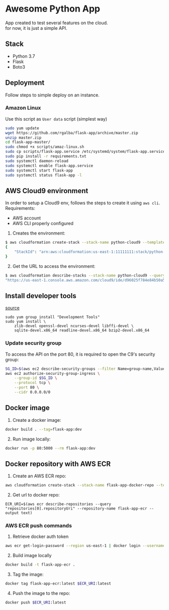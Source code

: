 # Awesome Python App

App created to test several features on the cloud.  
for now, it is just a simple API.

## Stack

- Python 3.7
- Flask
- Boto3


## Deployment

Follow steps to simple deploy on an instance.

### Amazon Linux

Use this script as `User data` script (simplest way)

```sh
sudo yum update
wget https://github.com/rgalba/flask-app/archive/master.zip
unzip master.zip
cd flask-app-master/
sudo chmod +x scripts/amaz-linux.sh
sudo cp scripts/flask-app.service /etc/systemd/system/flask-app.service
sudo pip install -r requirements.txt
sudo systemctl daemon-reload
sudo systemctl enable flask-app.service
sudo systemctl start flask-app
sudo systemctl status flask-app -l
```

## AWS Cloud9 environment

In order to setup a Cloud9 env, follows the steps to create it using `aws cli`.  
Requirements:
- AWS account
- AWS CLI properly configured

1. Creates the environment:
```sh
$ aws cloudformation create-stack --stack-name python-cloud9 --template-body file://automation/cloud9.yml
{
    "StackId": "arn:aws:cloudformation:us-east-1:11111111:stack/python-cloud9/e380a640-1c51-11eb-8c00-0e69ad9c0de11"
}
```

2. Get the URL to access the environment:

```sh
$ aws cloudformation describe-stacks --stack-name python-cloud9 --query "Stacks[0].Outputs[0].OutputValue" --output text --profile guru | pbcopy
"https://us-east-1.console.aws.amazon.com/cloud9/ide/d96025f784e84b50a59daf55190e4bd1"
```

## Install developer tools

[source](https://github.com/aws/aws-elastic-beanstalk-cli-setup)
```
sudo yum group install "Development Tools"
sudo yum install \
    zlib-devel openssl-devel ncurses-devel libffi-devel \
    sqlite-devel.x86_64 readline-devel.x86_64 bzip2-devel.x86_64
```

### Update security group

To access the API on the port 80, it is required to open the C9's security group:

```sh
SG_ID=$(aws ec2 describe-security-groups --filter Name=group-name,Values=aws-cloud9-python-cloud9* --query "SecurityGroups[0].GroupId" --output text)
aws ec2 authorize-security-group-ingress \
    --group-id $SG_ID \
    --protocol tcp \
    --port 80 \
    --cidr 0.0.0.0/0
```

## Docker image

1. Create a docker image:
```sh
docker build . --tag=flask-app:dev
```

2. Run image locally:
```sh
docker run -p 80:5000 --rm flask-app:dev
```

## Docker repository with AWS ECR

1. Create an AWS ECR repo:
```sh
aws cloudformation create-stack --stack-name flask-app-docker-repo --template-body file://automation/ecr.yml --parameters ParameterKey=RepositoryName,ParameterValue=flask-app-ecr
```

2. Get url to docker repo:
```
ECR_URI=$(aws ecr describe-repositories --query "repositories[0].repositoryUri" --repository-name flask-app-ecr --output text)
```

### AWS ECR push commands

1. Retrieve docker auth token
```sh
aws ecr get-login-password --region us-east-1 | docker login --username AWS --password-stdin $ECR_URI
```

2. Build image locally
```sh
docker build -t flask-app-ecr .
```

3. Tag the image:
```sh
docker tag flask-app-ecr:latest $ECR_URI:latest
```

4. Push the image to the repo:
```sh
docker push $ECR_URI:latest
```